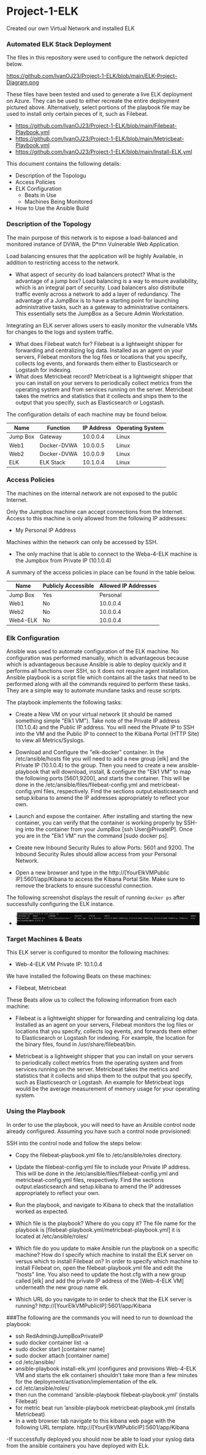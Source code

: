# Project-1-ELK
Created our own Virtual Network and installed ELK
### Automated ELK Stack Deployment

The files in this repository were used to configure the network depicted below.

https://github.com/IvanOJ23/Project-1-ELK/blob/main/ELK-Project-Diagram.png

These files have been tested and used to generate a live ELK deployment on Azure. They can be used to either recreate the entire deployment pictured above. Alternatively, select portions of the playbook file may be used to install only certain pieces of it, such as Filebeat.

  - https://github.com/IvanOJ23/Project-1-ELK/blob/main/Filebeat-Playbook.yml
  - https://github.com/IvanOJ23/Project-1-ELK/blob/main/Metricbeat-Playbook.yml
  - https://github.com/IvanOJ23/Project-1-ELK/blob/main/Install-ELK.yml

This document contains the following details:
- Description of the Topologu
- Access Policies
- ELK Configuration
  - Beats in Use
  - Machines Being Monitored
- How to Use the Ansible Build


### Description of the Topology

The main purpose of this network is to expose a load-balanced and monitored instance of DVWA, the D*mn Vulnerable Web Application.

Load balancing ensures that the application will be highly Available, in addition to restricting access to the network.
- What aspect of security do load balancers protect? What is the advantage of a jump box? Load balancing is a way to ensure availability, which is an integral part of security. Load balancers also distribute traffic evenly across a network to add a layer of redundancy. The advantage of a JumpBox is to have a starting point for launching administrative tasks, such as a gateway to administrative containers. This essentially sets the JumpBox as a Secure Admin Workstation.

Integrating an ELK server allows users to easily monitor the vulnerable VMs for changes to the logs and system traffic.
- What does Filebeat watch for? Filebeat is a lightweight shipper for forwarding and centralizing log data. Installed as an agent on your servers, Filebeat monitors the log files or locations that you specify, collects log events, and forwards them either to Elasticsearch or Logstash for indexing.
- What does Metricbeat record? Metricbeat is a lightweight shipper that you can install on your servers to periodically collect metrics from the operating system and from services running on the server. Metricbeat takes the metrics and statistics that it collects and ships them to the output that you specify, such as Elasticsearch or Logstash.

The configuration details of each machine may be found below.

| Name     | Function  | IP Address | Operating System |
|----------|---------- |------------|------------------|
| Jump Box | Gateway   | 10.0.0.4   | Linux            |
| Web1     |Docker-DVWA| 10.0.0.5   | Linux            |
| Web2     |Docker-DVWA| 10.0.0.9   | Linux            |
| ELK      |ELK Stack  | 10.1.0.4   | Linux            |

### Access Policies

The machines on the internal network are not exposed to the public Internet. 

Only the Jumpbox machine can accept connections from the Internet. Access to this machine is only allowed from the following IP addresses:
- My Personal IP Address

Machines within the network can only be accessed by SSH.
- The only machine that is able to connect to the Weba-4-ELK machine is the Jumpbox from Private IP (10.1.0.4)

A summary of the access policies in place can be found in the table below.

| Name     | Publicly Accessible | Allowed IP Addresses |
|----------|---------------------|----------------------|
| Jump Box |      Yes            | Personal             |
| Web1     |      No             | 10.0.0.4             |
| Web2     |      No             | 10.0.0.4             |
| Web4-ELK |      No             | 10.0.0.4             |

### Elk Configuration

Ansible was used to automate configuration of the ELK machine. No configuration was performed manually, which is advantageous because which is advantageous because Ansible is able to deploy quickly and it performs all functions over SSH, so it does not require agent installation. Ansible playbook is a script file which contains all the tasks that need to be performed along with all the commands required to perform these tasks. They are a simple way to automate mundane tasks and reuse scripts.

The playbook implements the following tasks:

- Create a New VM on your virtual network (it should be named something simple "Elk1 VM"). Take note of the Private IP address (10.1.0.4) and the Public IP address. You will need the Private IP to SSH into the VM and the Public IP to connect to the Kibana Portal (HTTP Site) to view all Metrics/Syslogs.

- Download and Configure the "elk-docker" container. In the /etc/ansible/hosts file you will need to add a new group [elk] and the Private IP (10.1.0.4) to the group. Then you need to create a new ansible-playbook that will download, install, & configure the "Elk1 VM" to map the following ports [5601,9200], and starts the container. This will be done in the /etc/ansible/files/filebeat-config.yml and metricbeat-config.yml files, respectively. Find the sections output.elasticsearch and setup.kibana to amend the IP addresses appropriately to reflect your own.

- Launch and expose the container. After installing and starting the new container, you can verify that the container is working properly by SSH-ing into the container from your JumpBox [ssh User@PrivateIP]. Once you are in the "Elk1 VM" run the command [sudo docker ps].

- Create new Inbound Security Rules to allow Ports: 5601 and 9200. The Inbound Security Rules should allow access from your Personal Network.

- Open a new browser and type in the http://[YourElkVMPublic IP]:5601/app/Kibana to access the Kibana Portal Site. Make sure to remove the brackets to ensure successful connection.


The following screenshot displays the result of running `docker ps` after successfully configuring the ELK instance.

- ![docker ps output](Images/docker_ps_output.png)

### Target Machines & Beats
This ELK server is configured to monitor the following machines:
- Web-4-ELK VM Private IP: 10.1.0.4

We have installed the following Beats on these machines:
- Filebeat, Metricbeat

These Beats allow us to collect the following information from each machine:
- Filebeat is a lightweight shipper for forwarding and centralizing log data. Installed as an agent on your servers, Filebeat monitors the log files or locations that you specify, collects log events, and forwards them either to Elasticsearch or Logstash for indexing. For example, the location for the binary files, found in /usr/share/filebeat/bin. 

- Metricbeat is a lightweight shipper that you can install on your servers to periodically collect metrics from the operating system and from services running on the server. Metricbeat takes the metrics and statistics that it collects and ships them to the output that you specify, such as Elasticsearch or Logstash. An example for Metricbeat logs would be the average measurement of memory usage for your operating system.

### Using the Playbook
In order to use the playbook, you will need to have an Ansible control node already configured. Assuming you have such a control node provisioned: 

SSH into the control node and follow the steps below:
- Copy the filebeat-playbook.yml file to /etc/ansible/roles directory.

- Update the filebeat-config.yml file to include your Private IP address. This will be done in the /etc/ansible/files/filebeat-config.yml and metricbeat-config.yml files, respectively. Find the sections output.elasticsearch and setup.kibana to amend the IP addresses appropriately to reflect your own.

- Run the playbook, and navigate to Kibana to check that the installation worked as expected.



- Which file is the playbook? Where do you copy it? The file name for the playbook is [filebeat-playbook.yml/metricbeat-playbook.yml] it is located at /etc/ansible/roles/

- Which file do you update to make Ansible run the playbook on a specific machine? How do I specify which machine to install the ELK server on versus which to install Filebeat on? In order to specify which machine to install Filebeat on, open the filebeat-playbook.yml file and edit the "hosts" line. You also need to update the host.cfg with a new group called [elk] and add the private IP address of the [Web-4-ELK VM] underneath the new group name elk.

- Which URL do you navigate to in order to check that the ELK server is running? http://[YourElkVMPublicIP]:5601/app/Kibana


###The following are the commands you will need to run to download the playbook:
- ssh RedAdmin@JumpBoxPrivateIP
- sudo docker container list -a
- sudo docker start [container name]
- sudo docker attach [container name]
- cd /etc/ansible/
- ansible-playbook install-elk.yml (configures and provisions Web-4-ELK VM and starts the elk container) shouldn’t take more than a few minutes for the deployment/activation/implementation of the elk.
- cd /etc/ansible/roles/
- then run the command ‘ansible-playbook filebeat-playbook.yml’ (installs Filebeat)
- for metric beat run ’ansible-playbook metricbeat-playbook.yml (installs Metricbeat)
- In a web browser tab navigate to this kibana web page with the following URL template. http://[YourElkVMPublicIP]:5601/app/Kibana

-If successfully deployed you should now be able to load your syslog data from the ansible containers you have deployed with ELk.

